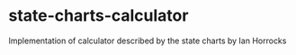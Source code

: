 # state-charts-calculator
Implementation of calculator described by the state charts by Ian Horrocks

